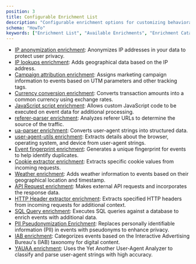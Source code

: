 ```yaml
---
position: 3
title: Configurable Enrichment List
description: "Configurable enrichment options for customizing behavioral data processing and enhancement workflows."
schema: "HowTo"
keywords: ["Enrichment List", "Available Enrichments", "Enrichment Catalog", "Enhancement Options", "Enrichment Types", "Processing Options"]
---
```



- [IP anonymization enrichment](https://github.com/snowplow/snowplow/wiki/IP-anonymization-enrichment): Anonymizes IP addresses in your data to protect user privacy.
- [IP lookups enrichment](https://github.com/snowplow/snowplow/wiki/IP-lookups-enrichment): Adds geographical data based on the IP address.
- [Campaign attribution enrichment](https://github.com/snowplow/snowplow/wiki/Campaign-attribution-enrichment): Assigns marketing campaign information to events based on UTM parameters and other tracking tags.
- [Currency conversion enrichment](https://github.com/snowplow/snowplow/wiki/Currency-conversion-enrichment): Converts transaction amounts into a common currency using exchange rates.
- [JavaScript script enrichment](https://github.com/snowplow/snowplow/wiki/JavaScript-script-enrichment): Allows custom JavaScript code to be executed on event data for additional processing.
- [referer-parser enrichment](https://github.com/snowplow/snowplow/wiki/referer-parser-enrichment): Analyzes referer URLs to determine the source of the traffic.
- [ua-parser enrichment](https://github.com/snowplow/snowplow/wiki/ua-parser-enrichment): Converts user-agent strings into structured data.
- [user-agent-utils enrichment](https://github.com/snowplow/snowplow/wiki/user-agent-utils-enrichment): Extracts details about the browser, operating system, and device from user-agent strings.
- [Event fingerprint enrichment](https://github.com/snowplow/snowplow/wiki/Event-fingerprint-enrichment): Generates a unique fingerprint for events to help identify duplicates.
- [Cookie extractor enrichment](https://github.com/snowplow/snowplow/wiki/Cookie-extractor-enrichment): Extracts specific cookie values from incoming requests.
- [Weather enrichment](https://github.com/snowplow/snowplow/wiki/Weather-enrichment): Adds weather information to events based on their geographical location and timestamp.
- [API Request enrichment](https://github.com/snowplow/snowplow/wiki/API-Request-enrichment): Makes external API requests and incorporates the response data.
- [HTTP Header extractor enrichment](https://github.com/snowplow/snowplow/wiki/HTTP-header-extractor-enrichment): Extracts specified HTTP headers from incoming requests for additional context.
- [SQL Query enrichment](https://github.com/snowplow/snowplow/wiki/SQL-Query-enrichment): Executes SQL queries against a database to enrich events with additional data.
- [PII Pseudonymization Enrichment](https://github.com/snowplow/snowplow/wiki/PII-pseudonymization-enrichment): Replaces personally identifiable information (PII) in events with pseudonyms to enhance privacy.
- [IAB enrichment](https://github.com/snowplow/snowplow/wiki/IAB-enrichment): Categorizes events based on the Interactive Advertising Bureau's (IAB) taxonomy for digital content.
- [YAUAA enrichment](https://github.com/snowplow/snowplow/wiki/YAUAA-enrichment): Uses the Yet Another User-Agent Analyzer to classify and parse user-agent strings with high accuracy.
